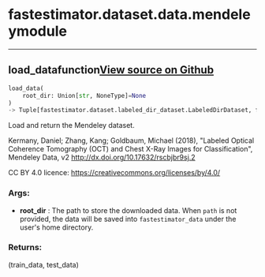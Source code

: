 # fastestimator.dataset.data.mendeley<span class="tag">module</span>
---
## load_data<span class="tag">function</span><a class="sourcelink" href=https://github.com/fastestimator/fastestimator/blob/r1.1/fastestimator/dataset/data/mendeley.py/#L26-L79>View source on Github</a>
```python
load_data(
	root_dir: Union[str, NoneType]=None
)
-> Tuple[fastestimator.dataset.labeled_dir_dataset.LabeledDirDataset, fastestimator.dataset.labeled_dir_dataset.LabeledDirDataset]
```
Load and return the Mendeley dataset.

Kermany, Daniel; Zhang, Kang; Goldbaum, Michael (2018), "Labeled Optical Coherence Tomography (OCT) and Chest X-Ray
Images for Classification", Mendeley Data, v2 http://dx.doi.org/10.17632/rscbjbr9sj.2

CC BY 4.0 licence:
https://creativecommons.org/licenses/by/4.0/


<h3>Args:</h3>

* **root_dir** :  The path to store the downloaded data. When `path` is not provided, the data will be saved into        `fastestimator_data` under the user's home directory.

<h3>Returns:</h3>
    (train_data, test_data)

